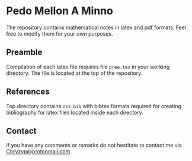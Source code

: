 # Pedo Mellon A Minno

The repository contains mathematical notes in latex and pdf formats. Feel free to modify them for your own purposes.

## Preamble
Compilation of each latex file requires file
`pree.tex`
in your working directory. The file is located at the top of the repository.

## References
Top directory contains
`zzz.bib`
with bibtex formats required for creating bibliography for latex files located inside each directory.

## Contact
If you have any comments or remarks do not hestitate to contact me via Chryzyp@protonmail.com

